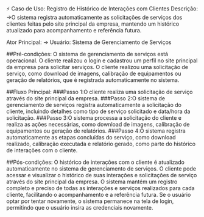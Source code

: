 ⚡ Caso de Uso: Registro de Histórico de Interações com Clientes
Descrição:
→O sistema registra automaticamente as solicitações de serviços dos clientes feitas pelo site principal da empresa, mantendo um histórico atualizado para acompanhamento e referência futura.

Ator Principal:
→ Usuário: Sistema de Gerenciamento de Serviços

##Pré-condições:
O sistema de gerenciamento de serviços está operacional.
O cliente realizou o login e cadastrou um perfil no site principal da empresa para solicitar serviços.
O cliente realizou uma solicitação de serviço, como download de imagens, calibração de equipamentos ou geração de relatórios, que é registrada automaticamente no sistema.

##Fluxo Principal:
###Passo 1:O cliente realiza uma solicitação de serviço através do site principal da empresa.
###Passo 2:O sistema de gerenciamento de serviços registra automaticamente a solicitação do cliente, incluindo detalhes como tipo de serviço solicitado e data/hora da solicitação.
###Passo 3:O sistema processa a solicitação do cliente e realiza as ações necessárias, como download de imagens, calibração de equipamentos ou geração de relatórios.
###Passo 4:O sistema registra automaticamente as etapas concluídas do serviço, como download realizado, calibração executada e relatório gerado, como parte do histórico de interações com o cliente.

##Pós-condições:
O histórico de interações com o cliente é atualizado automaticamente no sistema de gerenciamento de serviços.
O cliente pode acessar e visualizar o histórico de suas interações e solicitações de serviço através do site principal da empresa.
O sistema mantém um registro completo e preciso de todas as interações e serviços realizados para cada cliente, facilitando o acompanhamento e a referência futura.
Se o usuário optar por tentar novamente, o sistema permanece na tela de login, permitindo que o usuário insira as credenciais novamente.
